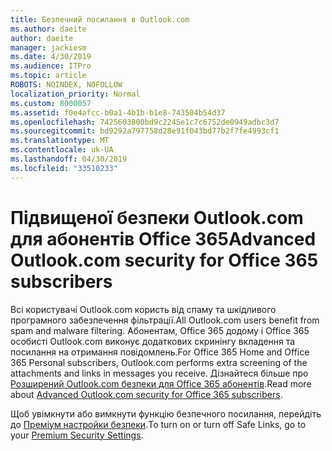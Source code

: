 ```yaml
---
title: Безпечний посилання в Outlook.com
ms.author: daeite
author: daeite
manager: jackiesm
ms.date: 4/30/2019
ms.audience: ITPro
ms.topic: article
ROBOTS: NOINDEX, NOFOLLOW
localization_priority: Normal
ms.custom: 8000057
ms.assetid: f0e4afcc-b0a1-4b1b-b1e8-743504b54d37
ms.openlocfilehash: 7425603800bd9c2245e1c7c6752de0949adbc3d7
ms.sourcegitcommit: bd9292a797758d28e91f043bd77b2f7fe4993cf1
ms.translationtype: MT
ms.contentlocale: uk-UA
ms.lasthandoff: 04/30/2019
ms.locfileid: "33510233"
---
```

# <a name="advanced-outlookcom-security-for-office-365-subscribers"></a><span data-ttu-id="43574-102">Підвищеної безпеки Outlook.com для абонентів Office 365</span><span class="sxs-lookup"><span data-stu-id="43574-102">Advanced Outlook.com security for Office 365 subscribers</span></span>

<span data-ttu-id="43574-103">Всі користувачі Outlook.com користь від спаму та шкідливого програмного забезпечення фільтрації.</span><span class="sxs-lookup"><span data-stu-id="43574-103">All Outlook.com users benefit from spam and malware filtering.</span></span> <span data-ttu-id="43574-104">Абонентам, Office 365 додому і Office 365 особисті Outlook.com виконує додаткових скринінгу вкладення та посилання на отримання повідомлень.</span><span class="sxs-lookup"><span data-stu-id="43574-104">For Office 365 Home and Office 365 Personal subscribers, Outlook.com performs extra screening of the attachments and links in messages you receive.</span></span> <span data-ttu-id="43574-105">Дізнайтеся більше про [Розширений Outlook.com безпеки для Office 365 абонентів](https://support.office.com/article/882d2243-eab9-4545-a58a-b36fee4a46e2).</span><span class="sxs-lookup"><span data-stu-id="43574-105">Read more about [Advanced Outlook.com security for Office 365 subscribers](https://support.office.com/article/882d2243-eab9-4545-a58a-b36fee4a46e2).</span></span>

<span data-ttu-id="43574-106">Щоб увімкнути або вимкнути функцію безпечного посилання, перейдіть до [Преміум настройки безпеки](https://outlook.live.com/mail/options/premium/security).</span><span class="sxs-lookup"><span data-stu-id="43574-106">To turn on or turn off Safe Links, go to your [Premium Security Settings](https://outlook.live.com/mail/options/premium/security).</span></span>
